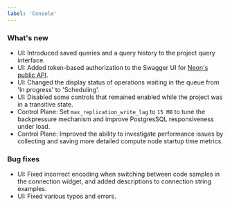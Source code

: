 ```yaml
---
label: 'Console'
---
```


### What's new

- UI: Introduced saved queries and a query history to the project query interface.
- UI: Added token-based authorization to the Swagger UI for [Neon's public API](https://neon.tech/api-reference).
- UI: Changed the display status of operations waiting in the queue from 'In progress' to 'Scheduling'.
- UI: Disabled some controls that remained enabled while the project was in a transitive state.
- Control Plane: Set `max_replication_write_lag` to `15 MB` to tune the backpressure mechanism and improve PostgresSQL responsiveness under load.
- Control Plane: Improved the ability to investigate performance issues by collecting and saving more detailed compute node startup time metrics.

### Bug fixes

- UI: Fixed incorrect encoding when switching between code samples in the connection widget, and added descriptions to connection string examples.
- UI: Fixed various typos and errors.
